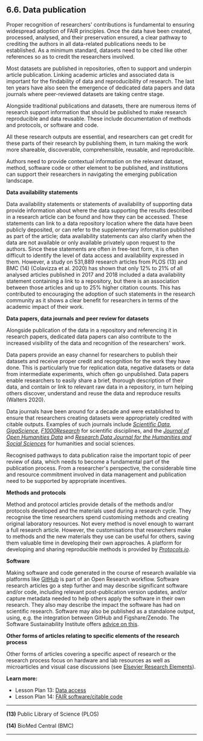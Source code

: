 ## 6.6. Data publication

Proper recognition of researchers&#39; contributions is fundamental to ensuring widespread adoption of FAIR principles. Once the data have been created, processed, analysed, and their preservation ensured, a clear pathway to crediting the authors in all data-related publications needs to be established. As a minimum standard, datasets need to be cited like other references so as to credit the researchers involved.

Most datasets are published in repositories, often to support and underpin article publication. Linking academic articles and associated data is important for the findability of data and reproducibility of research. The last ten years have also seen the emergence of dedicated data papers and data journals where peer-reviewed datasets are taking centre stage.

Alongside traditional publications and datasets, there are numerous items of research support information that should be published to make research reproducible and data reusable. These include documentation of methods and protocols, or software and code.

All these research outputs are essential, and researchers can get credit for these parts of their research by publishing them, in turn making the work more shareable, discoverable, comprehensible, reusable, and reproducible.

Authors need to provide contextual information on the relevant dataset, method, software code or other element to be published, and institutions can support their researchers in navigating the emerging publication landscape.

**Data availability statements**

Data availability statements or statements of availability of supporting data provide information about where the data supporting the results described in a research article can be found and how they can be accessed. These statements can link to a data repository location where the data have been publicly deposited, or can refer to the supplementary information published as part of the article; data availability statements can also clarify when the data are not available or only available privately upon request to the authors. Since these statements are often in free-text form, it is often difficult to identify the level of data access and availability expressed in them. However, a study on 531,889 research articles from PLOS (13) and BMC (14) (Colavizza et al. 2020) has shown that only 12% to 21% of all analysed articles published in 2017 and 2018 included a data availability statement containing a link to a repository, but there is an association between those articles and up to 25% higher citation counts. This has contributed to encouraging the adoption of such statements in the research community as it shows a clear benefit for researchers in terms of the academic impact of their work.

**Data papers, data journals and peer review for datasets**

Alongside publication of the data in a repository and referencing it in research papers, dedicated data papers can also contribute to the increased visibility of the data and recognition of the researchers&#39; work.

Data papers provide an easy channel for researchers to publish their datasets and receive proper credit and recognition for the work they have done. This is particularly true for replication data, negative datasets or data from intermediate experiments, which often go unpublished. Data papers enable researchers to easily share a brief, thorough description of their data, and contain or link to relevant raw data in a repository, in turn helping others discover, understand and reuse the data and reproduce results (Walters 2020).

Data journals have been around for a decade and were established to ensure that researchers creating datasets were appropriately credited with citable outputs. Examples of such journals include [_Scientific Data_](http://www.nature.com/sdata), [_GigaScience_](http://www.academic.oup.com/gigascience), [_F1000Research_](https://f1000research.com/) for scientific disciplines, and the [_Journal of Open Humanities Data_](https://openhumanitiesdata.metajnl.com/) and [_Research Data Journal for the Humanities and Social Sciences_](https://brill.com/view/journals/rdj/rdj-overview.xml) for humanities and social sciences.

Recognised pathways to data publication raise the important topic of peer review of data, which needs to become a fundamental part of the publication process. From a researcher&#39;s perspective, the considerable time and resource commitment involved in data management and publication need to be supported by appropriate incentives.

**Methods and protocols**

Method and protocol articles provide details of the methods and/or protocols developed and the materials used during a research cycle. They recognise the time researchers spend customising methods and creating original laboratory resources. Not every method is novel enough to warrant a full research article. However, the customisations that researchers make to methods and the new materials they use can be useful for others, saving them valuable time in developing their own approaches. A platform for developing and sharing reproducible methods is provided by [_Protocols.io_](http://www.protocols.io/).

**Software**

Making software and code generated in the course of research available via platforms like [GitHub](https://github.com/) is part of an Open Research workflow. Software research articles go a step further and may describe significant software and/or code, including relevant post-publication version updates, and/or capture metadata needed to help others apply the software in their own research. They also may describe the impact the software has had on scientific research. Software may also be published as a standalone output, using, e.g. the integration between GitHub and Figshare/Zenodo. The Software Sustainability Institute offers [advice on this](https://www.software.ac.uk/which-journals-should-i-publish-my-software).

**Other forms of articles relating to specific elements of the research process**

Other forms of articles covering a specific aspect of research or the research process focus on hardware and lab resources as well as microarticles and visual case discussions (see [Elsevier Research Elements](https://www.elsevier.com/authors/tools-and-resources/research-elements)).

**Learn more:**

- Lesson Plan 13: [Data access](../5FAIRlessonPlans/13LessonPlan.md)
- Lesson Plan 14: [FAIR software/citable code](../5FAIRlessonPlans/14LessonPlan.md)

---

**(13)** Public Library of Science (PLOS)

**(14)** BioMed Central (BMC)

---
